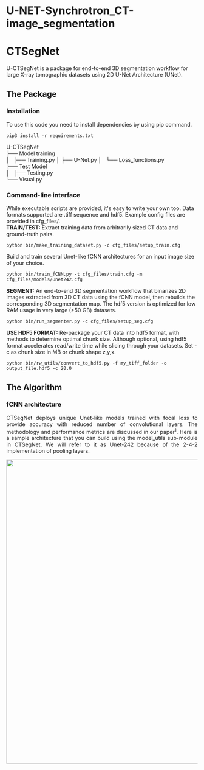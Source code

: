 # U-NET-Synchrotron_CT-image_segmentation


# CTSegNet

U-CTSegNet is a package for end-to-end 3D segmentation workflow for large X-ray tomographic datasets using 2D U-Net Architecture (UNet).


## The Package
### Installation
To use this code you need to install dependencies by using pip command.
```
pip3 install -r requirements.txt
``` 
U-CTSegNet  
├── Model training  
│   ├── Training.py 
│   ├── U-Net.py
│   └── Loss_functions.py  
├── Test Model  
│   ├── Testing.py    
    └── Visual.py  

### Command-line interface
While executable scripts are provided, it's easy to write your own too. Data formats supported are .tiff sequence and hdf5. Example config files are provided in cfg_files/.  
**TRAIN/TEST:**
Extract training data from arbitrarily sized CT data and ground-truth pairs.  
```
python bin/make_training_dataset.py -c cfg_files/setup_train.cfg
```  
Build and train several Unet-like fCNN architectures for an input image size of your choice.  
```  
python bin/train_fCNN.py -t cfg_files/train.cfg -m cfg_files/models/Unet242.cfg
```  
**SEGMENT:** An end-to-end 3D segmentation workflow that binarizes 2D images extracted from 3D CT data using the fCNN model, then rebuilds the corresponding 3D segmentation map. The hdf5 version is optimized for low RAM usage in very large (>50 GB) datasets.  
```
python bin/run_segmenter.py -c cfg_files/setup_seg.cfg
```
**USE HDF5 FORMAT:** Re-package your CT data into hdf5 format, with methods to determine optimal chunk size. Although optional, using hdf5 format accelerates read/write time while slicing through your datasets. Set -c as chunk size in MB or chunk shape z,y,x.
```
python bin/rw_utils/convert_to_hdf5.py -f my_tiff_folder -o output_file.hdf5 -c 20.0
```

## The Algorithm
### fCNN architecture
<p align="justify">CTSegNet deploys unique Unet-like models trained with focal loss to provide accuracy with reduced number of convolutional layers. The methodology and performance metrics are discussed in our paper<sup>1</sup>.
Here is a sample architecture that you can build using the model_utils sub-module in CTSegNet. We will refer to it as Unet-242 because of the 2-4-2 implementation of pooling layers.</p>

<p align="center">
  <img width="800" src="docs/source/img/Unet242.png">
</p>
